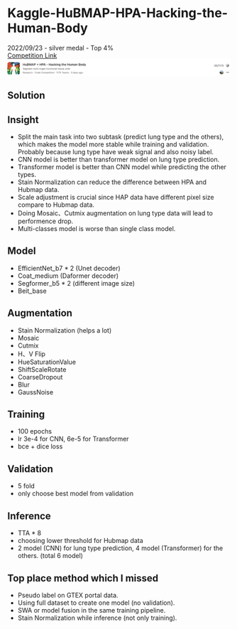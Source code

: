 # Kaggle-HuBMAP-HPA-Hacking-the-Human-Body
2022/09/23 - silver medal - Top 4%  
[Competition Link](https://www.kaggle.com/competitions/hubmap-organ-segmentation)
![image](https://github.com/RichardLiu083/Kaggle-HuBMAP-HPA-Hacking-the-Human-Body/blob/main/ranking.png)

## Solution

## Insight
- Split the main task into two subtask (predict lung type and the others), which makes the model more stable while training and validation. 
  Probably because lung type have weak signal and also noisy label.
- CNN model is better than transformer model on lung type prediction.
- Transformer model is better than CNN model while predicting the other types.
- Stain Normalization can reduce the difference between HPA and Hubmap data.
- Scale adjustment is crucial since HAP data have different pixel size compare to Hubmap data.
- Doing Mosaic、Cutmix augmentation on lung type data will lead to performence drop.
- Multi-classes model is worse than single class model.

## Model
- EfficientNet_b7 * 2 (Unet decoder)
- Coat_medium (Daformer decoder)
- Segformer_b5 * 2 (different image size)
- Beit_base

## Augmentation
- Stain Normalization (helps a lot)
- Mosaic
- Cutmix
- H、V Flip
- HueSaturationValue
- ShiftScaleRotate
- CoarseDropout
- Blur
- GaussNoise

## Training
- 100 epochs
- lr 3e-4 for CNN, 6e-5 for Transformer
- bce + dice loss

## Validation
- 5 fold 
- only choose best model from validation

## Inference
- TTA * 8
- choosing lower threshold for Hubmap data
- 2 model (CNN) for lung type prediction, 4 model (Transformer) for the others. (total 6 model)

## Top place method which I missed
- Pseudo label on GTEX portal data.
- Using full dataset to create one model (no validation).
- SWA or model fusion in the same training pipeline.
- Stain Normalization while inference (not only training).
